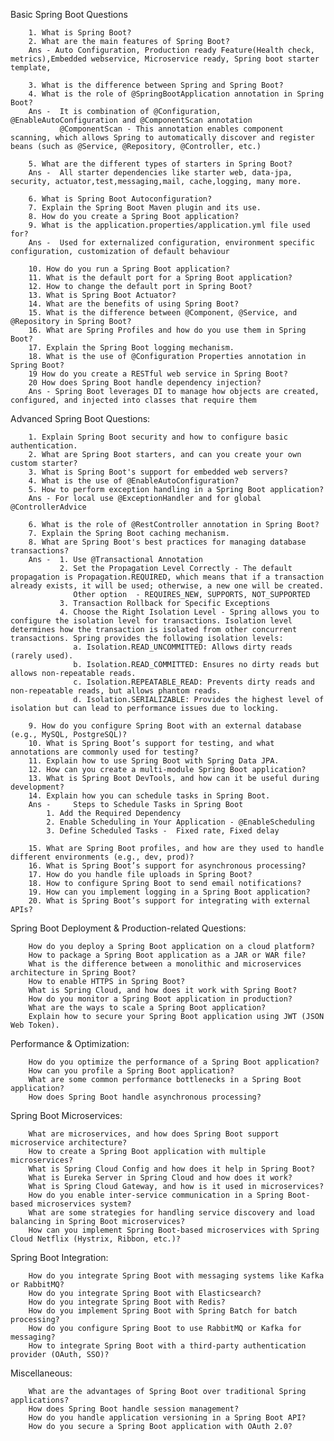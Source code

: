 Basic Spring Boot Questions

        1. What is Spring Boot?
        2. What are the main features of Spring Boot?
        Ans - Auto Configuration, Production ready Feature(Health check, metrics),Embedded webservice, Microservice ready, Spring boot starter template,

        3. What is the difference between Spring and Spring Boot?
        4. What is the role of @SpringBootApplication annotation in Spring Boot?
        Ans -  It is combination of @Configuration, @EnableAutoConfiguration and @ComponentScan annotation
               @ComponentScan - This annotation enables component scanning, which allows Spring to automatically discover and register beans (such as @Service, @Repository, @Controller, etc.)

        5. What are the different types of starters in Spring Boot?
        Ans -  All starter dependencies like starter web, data-jpa, security, actuator,test,messaging,mail, cache,logging, many more.

        6. What is Spring Boot Autoconfiguration?
        7. Explain the Spring Boot Maven plugin and its use.
        8. How do you create a Spring Boot application?
        9. What is the application.properties/application.yml file used for?
        Ans -  Used for externalized configuration, environment specific configuration, customization of default behaviour

        10. How do you run a Spring Boot application?
        11. What is the default port for a Spring Boot application?
        12. How to change the default port in Spring Boot?
        13. What is Spring Boot Actuator?
        14. What are the benefits of using Spring Boot?
        15. What is the difference between @Component, @Service, and @Repository in Spring Boot?
        16. What are Spring Profiles and how do you use them in Spring Boot?
        17. Explain the Spring Boot logging mechanism.
        18. What is the use of @Configuration Properties annotation in Spring Boot?
        19 How do you create a RESTful web service in Spring Boot?
        20 How does Spring Boot handle dependency injection?
        Ans - Spring Boot leverages DI to manage how objects are created, configured, and injected into classes that require them

Advanced Spring Boot Questions:

        1. Explain Spring Boot security and how to configure basic authentication.
        2. What are Spring Boot starters, and can you create your own custom starter?
        3. What is Spring Boot's support for embedded web servers?
        4. What is the use of @EnableAutoConfiguration?
        5. How to perform exception handling in a Spring Boot application?
        Ans - For local use @ExceptionHandler and for global @ControllerAdvice

        6. What is the role of @RestController annotation in Spring Boot?
        7. Explain the Spring Boot caching mechanism.
        8. What are Spring Boot's best practices for managing database transactions?
        Ans -  1. Use @Transactional Annotation
               2. Set the Propagation Level Correctly - The default propagation is Propagation.REQUIRED, which means that if a transaction already exists, it will be used; otherwise, a new one will be created.
                  Other option  - REQUIRES_NEW, SUPPORTS, NOT_SUPPORTED
               3. Transaction Rollback for Specific Exceptions
               4. Choose the Right Isolation Level - Spring allows you to configure the isolation level for transactions. Isolation level determines how the transaction is isolated from other concurrent transactions. Spring provides the following isolation levels:
                  a. Isolation.READ_UNCOMMITTED: Allows dirty reads (rarely used).
                  b. Isolation.READ_COMMITTED: Ensures no dirty reads but allows non-repeatable reads.
                  c. Isolation.REPEATABLE_READ: Prevents dirty reads and non-repeatable reads, but allows phantom reads.
                  d. Isolation.SERIALIZABLE: Provides the highest level of isolation but can lead to performance issues due to locking.

        9. How do you configure Spring Boot with an external database (e.g., MySQL, PostgreSQL)?
        10. What is Spring Boot’s support for testing, and what annotations are commonly used for testing?
        11. Explain how to use Spring Boot with Spring Data JPA.
        12. How can you create a multi-module Spring Boot application?
        13. What is Spring Boot DevTools, and how can it be useful during development?
        14. Explain how you can schedule tasks in Spring Boot.
        Ans -     Steps to Schedule Tasks in Spring Boot
            1. Add the Required Dependency
            2. Enable Scheduling in Your Application - @EnableScheduling
            3. Define Scheduled Tasks -  Fixed rate, Fixed delay

        15. What are Spring Boot profiles, and how are they used to handle different environments (e.g., dev, prod)?
        16. What is Spring Boot’s support for asynchronous processing?
        17. How do you handle file uploads in Spring Boot?
        18. How to configure Spring Boot to send email notifications?
        19. How can you implement logging in a Spring Boot application?
        20. What is Spring Boot’s support for integrating with external APIs?


Spring Boot Deployment & Production-related Questions:

        How do you deploy a Spring Boot application on a cloud platform?
        How to package a Spring Boot application as a JAR or WAR file?
        What is the difference between a monolithic and microservices architecture in Spring Boot?
        How to enable HTTPS in Spring Boot?
        What is Spring Cloud, and how does it work with Spring Boot?
        How do you monitor a Spring Boot application in production?
        What are the ways to scale a Spring Boot application?
        Explain how to secure your Spring Boot application using JWT (JSON Web Token).

Performance & Optimization:

        How do you optimize the performance of a Spring Boot application?
        How can you profile a Spring Boot application?
        What are some common performance bottlenecks in a Spring Boot application?
        How does Spring Boot handle asynchronous processing?

Spring Boot Microservices:

        What are microservices, and how does Spring Boot support microservice architecture?
        How to create a Spring Boot application with multiple microservices?
        What is Spring Cloud Config and how does it help in Spring Boot?
        What is Eureka Server in Spring Cloud and how does it work?
        What is Spring Cloud Gateway, and how is it used in microservices?
        How do you enable inter-service communication in a Spring Boot-based microservices system?
        What are some strategies for handling service discovery and load balancing in Spring Boot microservices?
        How can you implement Spring Boot-based microservices with Spring Cloud Netflix (Hystrix, Ribbon, etc.)?

Spring Boot Integration:

        How do you integrate Spring Boot with messaging systems like Kafka or RabbitMQ?
        How do you integrate Spring Boot with Elasticsearch?
        How do you integrate Spring Boot with Redis?
        How do you implement Spring Boot with Spring Batch for batch processing?
        How do you configure Spring Boot to use RabbitMQ or Kafka for messaging?
        How to integrate Spring Boot with a third-party authentication provider (OAuth, SSO)?

Miscellaneous:

        What are the advantages of Spring Boot over traditional Spring applications?
        How does Spring Boot handle session management?
        How do you handle application versioning in a Spring Boot API?
        How do you secure a Spring Boot application with OAuth 2.0?